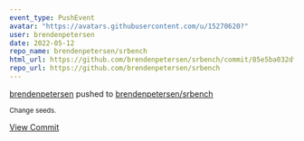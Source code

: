 ```yaml
---
event_type: PushEvent
avatar: "https://avatars.githubusercontent.com/u/15270620?"
user: brendenpetersen
date: 2022-05-12
repo_name: brendenpetersen/srbench
html_url: https://github.com/brendenpetersen/srbench/commit/85e5ba032dfe27d8c8f0492fcbc5a81bfc586424
repo_url: https://github.com/brendenpetersen/srbench
---
```


<a href='https://github.com/brendenpetersen' target='_blank'>brendenpetersen</a> pushed to <a href='https://github.com/brendenpetersen/srbench' target='_blank'>brendenpetersen/srbench</a>

<small>Change seeds.</small>

<a href='https://github.com/brendenpetersen/srbench/commit/85e5ba032dfe27d8c8f0492fcbc5a81bfc586424' target='_blank'>View Commit</a>